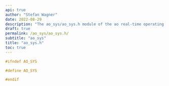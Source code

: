 ```yaml
---
api: true
author: "Stefan Wagner"
date: 2022-08-29
description: "The ao_sys/ao_sys.h module of the ao real-time operating system."
draft: true
permalink: /ao_sys/ao_sys.h/ 
subtitle: "ao_sys"
title: "ao_sys.h"
toc: true
---
```


```c
#ifndef AO_SYS

#define AO_SYS

#endif

```
